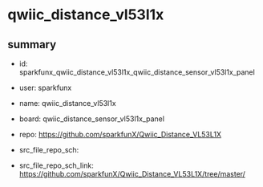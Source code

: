 # qwiic_distance_vl53l1x
 
## summary 
* id: sparkfunx_qwiic_distance_vl53l1x_qwiic_distance_sensor_vl53l1x_panel
* user: sparkfunx
* name: qwiic_distance_vl53l1x
* board: qwiic_distance_sensor_vl53l1x_panel
* repo: https://github.com/sparkfunX/Qwiic_Distance_VL53L1X



* src_file_repo_sch: 
* src_file_repo_sch_link: https://github.com/sparkfunX/Qwiic_Distance_VL53L1X/tree/master/




